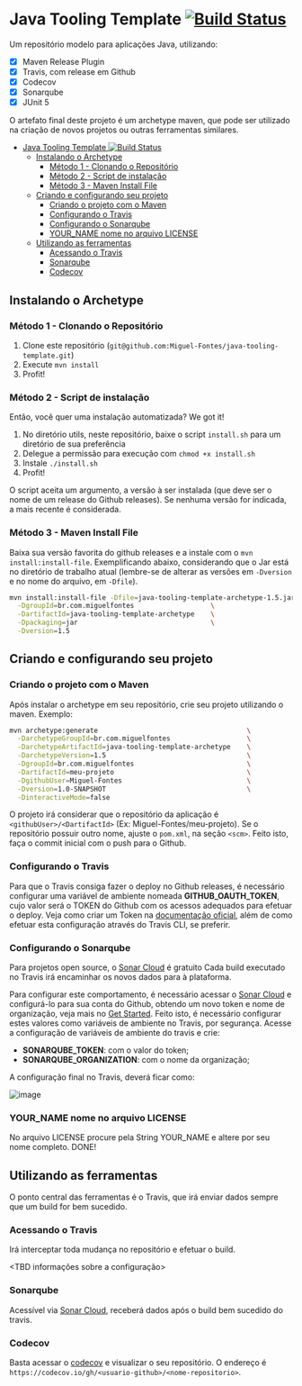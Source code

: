 # Java Tooling Template [![Build Status](https://travis-ci.org/Miguel-Fontes/java-tooling-template.svg?branch=master)](https://travis-ci.org/Miguel-Fontes/java-tooling-template)

Um repositório modelo para aplicações Java, utilizando:

- [x] Maven Release Plugin
- [x] Travis, com release em Github
- [x] Codecov
- [x] Sonarqube
- [x] JUnit 5

O artefato final deste projeto é um archetype maven, que pode ser utilizado na criação de novos projetos ou outras ferramentas similares.

<!-- TOC -->

- [Java Tooling Template ![Build Status](https://travis-ci.org/Miguel-Fontes/java-tooling-template)](#java-tooling-template-build-statushttpstravis-ciorgmiguel-fontesjava-tooling-template)
  - [Instalando o Archetype](#instalando-o-archetype)
    - [Método 1 - Clonando o Repositório](#m%C3%A9todo-1---clonando-o-reposit%C3%B3rio)
    - [Método 2 - Script de instalação](#m%C3%A9todo-2---script-de-instala%C3%A7%C3%A3o)
    - [Método 3 - Maven Install File](#m%C3%A9todo-3---maven-install-file)
  - [Criando e configurando seu projeto](#criando-e-configurando-seu-projeto)
    - [Criando o projeto com o Maven](#criando-o-projeto-com-o-maven)
    - [Configurando o Travis](#configurando-o-travis)
    - [Configurando o Sonarqube](#configurando-o-sonarqube)
    - [YOUR_NAME nome no arquivo LICENSE](#yourname-nome-no-arquivo-license)
  - [Utilizando as ferramentas](#utilizando-as-ferramentas)
    - [Acessando o Travis](#acessando-o-travis)
    - [Sonarqube](#sonarqube)
    - [Codecov](#codecov)

<!-- /TOC -->

## Instalando o Archetype

### Método 1 - Clonando o Repositório

1. Clone este repositório (`git@github.com:Miguel-Fontes/java-tooling-template.git`)
2. Execute `mvn install`
3. Profit!

### Método 2 - Script de instalação

Então, você quer uma instalação automatizada? We got it!

1. No diretório utils, neste repositório, baixe o script `install.sh` para um diretório de sua preferência
2. Delegue a permissão para execução com `chmod +x install.sh`
3. Instale `./install.sh`
4. Profit!

O script aceita um argumento, a versão à ser instalada (que deve ser o nome de um release do Github releases). Se nenhuma versão for indicada, a mais recente é considerada.

### Método 3 - Maven Install File

Baixa sua versão favorita do github releases e a instale com o `mvn install:install-file`. Exemplificando abaixo, considerando que o Jar está no diretório de trabalho atual (lembre-se de alterar as versões em `-Dversion` e no nome do arquivo, em `-Dfile`).

``` bash
mvn install:install-file -Dfile=java-tooling-template-archetype-1.5.jar \
  -DgroupId=br.com.miguelfontes                   \
  -DartifactId=java-tooling-template-archetype    \
  -Dpackaging=jar                                 \
  -Dversion=1.5
```

## Criando e configurando seu projeto

### Criando o projeto com o Maven

Após instalar o archetype em seu repositório, crie seu projeto utilizando o maven. Exemplo:

``` bash
mvn archetype:generate                                     \
  -DarchetypeGroupId=br.com.miguelfontes                   \
  -DarchetypeArtifactId=java-tooling-template-archetype    \
  -DarchetypeVersion=1.5                                   \
  -DgroupId=br.com.miguelfontes                            \
  -DartifactId=meu-projeto                                 \
  -DgithubUser=Miguel-Fontes                               \
  -Dversion=1.0-SNAPSHOT                                   \
  -DinteractiveMode=false
```

O projeto irá considerar que o repositório da aplicação é `<githubUser>/<DartifactId>` (Ex: Miguel-Fontes/meu-projeto). Se o repositório possuir outro nome, ajuste o `pom.xml`, na seção `<scm>`. Feito isto, faça o commit inicial com o push para o Github.

### Configurando o Travis

Para que o Travis consiga fazer o deploy no Github releases, é necessário configurar uma variável de ambiente nomeada **GITHUB_OAUTH_TOKEN**, cujo valor será o TOKEN do Github com os acessos adequados para efetuar o deploy. Veja como criar um Token na [documentação oficial](https://docs.travis-ci.com/user/deployment/releases/), além de como efetuar esta configuração através do Travis CLI, se preferir.

### Configurando o Sonarqube

Para projetos open source, o [Sonar Cloud](https://sonarcloud.io/projects) é gratuito Cada build executado no Travis irá encaminhar os novos dados para à plataforma.

Para configurar este comportamento, é necessário acessar o [Sonar Cloud](https://sonarcloud.io/projects) e configurá-lo para sua conta do Github, obtendo um novo token e nome de organização, veja mais no [Get Started](https://about.sonarcloud.io/get-started/). Feito isto, é necessário configurar estes valores como variáveis de ambiente no Travis, por segurança. Acesse a configuração de variáveis de ambiente do travis e crie:

- **SONARQUBE_TOKEN**: com o valor do token;
- **SONARQUBE_ORGANIZATION**: com o nome da organização;

A configuração final no Travis, deverá ficar como:

![image](https://user-images.githubusercontent.com/15656072/41385975-3e349512-6f55-11e8-9d5d-37ca04e63601.png)

### YOUR_NAME nome no arquivo LICENSE

No arquivo LICENSE procure pela String YOUR_NAME e altere por seu nome completo. DONE!

## Utilizando as ferramentas

O ponto central das ferramentas é o Travis, que irá enviar dados sempre que um build for bem sucedido.

### Acessando o Travis

Irá interceptar toda mudança no repositório e efetuar o build.

<TBD informações sobre a configuração>

### Sonarqube

Acessível via [Sonar Cloud](https://sonarcloud.io/projects), receberá dados após o build bem sucedido do travis.

### Codecov

Basta acessar o [codecov](https://codecov.io/) e visualizar o seu repositório. O endereço é `https://codecov.io/gh/<usuario-github>/<nome-repositorio>`.